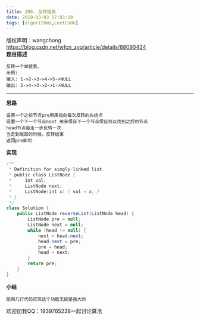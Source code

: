 ```yaml
---
title: 206. 反转链表
date: 2019-03-03 17:03:19
tags: [algorithms,LeetCode]
---
```

<!-- more -->
 版权声明：wangchong https://blog.csdn.net/wfcn_zyq/article/details/88090434   
  **题目描述**

 
```
反转一个单链表。
示例:
输入: 1->2->3->4->5->NULL
输出: 5->4->3->2->1->NULL

```
 
--------
 **思路**

 
```
设置一个之前节点pre用来指向每次反转的头结点
设置一个下一个节点next 用来保存下一个节点保证可以找到之后的节点
head节点每走一步反转一次
当走到尾部的时候，反转结束
返回pre即可

```
 **实现**

 
```java
/**
 * Definition for singly-linked list.
 * public class ListNode {
 *     int val;
 *     ListNode next;
 *     ListNode(int x) { val = x; }
 * }
 */
class Solution {
    public ListNode reverseList(ListNode head) {
        ListNode pre = null;
		ListNode next = null;
		while (head != null) {
			next = head.next;
			head.next = pre;
			pre = head;
			head = next;
		}
		return pre;
    }
}

```
 **小结**

 
```
能用几行代码实现这个功能无疑是强大的

```
 欢迎加我QQ：1939765238一起讨论算法

   
  